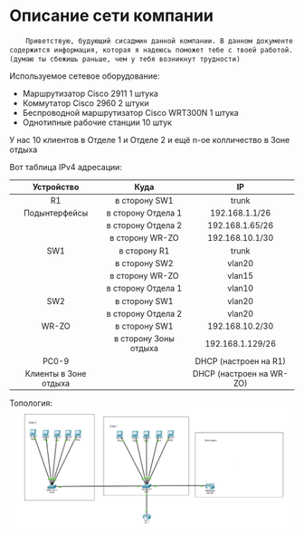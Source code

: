 # Описание сети компании
        Приветствую, будующий сисадмин данной компании. В данном документе содержится информация, которая я надеюсь поможет тебе с твоей работой. (думаю ты сбежишь раньше, чем у тебя возникнут трудности)

Используемое сетевое оборудование:
+ Маршрутизатор Cisco 2911 1 штука
+ Коммутатор Cisco 2960 2 штуки
+ Беспроводной маршрутизатор Cisco WRT300N 1 штука
+ Однотипные рабочие станции 10 штук

У нас 10 клиентов в Отделе 1 и Отделе 2 и ещё n-ое колличество в Зоне отдыха


Вот таблица IPv4 адресации:

| Устройство | Куда | IP |
|:---------------:|:---------------:|:---------------:|
| R1 | в сторону SW1 | trunk |
| Подынтерфейсы | в сторону Отдела 1 | 192.168.1.1/26 |
|   | в сторону Отдела 2 | 192.168.1.65/26 |
|   | в сторону WR-ZO | 192.168.10.1/30 |
| SW1 | в сторону R1 | trunk |
|   | в сторону SW2 | vlan20 |
|   | в сторону WR-ZO | vlan15 |
|   | в сторону Отдела 1 | vlan10 |
| SW2 | в сторону SW1 | vlan20 |
|   | в сторону Отдела 2 | vlan20 |
| WR-ZO | в сторону SW1 | 192.168.10.2/30 |
|   | в сторону Зоны отдыха | 192.168.1.129/26 |
| PC0-9 |   | DHCP (настроен на R1) |
| Клиенты в Зоне отдыха |   | DHCP (настроен на WR-ZO) |

Топология:
![alt text](https://github.com/Alexey3124/Work/blob/main/%D0%9B%D0%B0%D0%B1%D0%BE%D1%80%D0%B0%D1%82%D0%BE%D1%80%D0%BA%D0%B0%201/%D0%A2%D0%BE%D0%BF%D0%BE%D0%BB%D0%BE%D0%B3%D0%B8%D1%8F.png)
